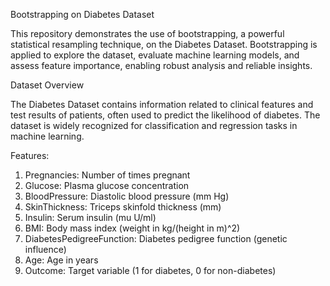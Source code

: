 Bootstrapping on Diabetes Dataset

This repository demonstrates the use of bootstrapping, a powerful statistical resampling technique, on the Diabetes Dataset. Bootstrapping is applied to explore the dataset, evaluate machine learning models, and assess feature importance, enabling robust analysis and reliable insights.

Dataset Overview

The Diabetes Dataset contains information related to clinical features and test results of patients, often used to predict the likelihood of diabetes. The dataset is widely recognized for classification and regression tasks in machine learning.

Features:

1. Pregnancies: Number of times pregnant
2. Glucose: Plasma glucose concentration
3. BloodPressure: Diastolic blood pressure (mm Hg)
4. SkinThickness: Triceps skinfold thickness (mm)
5. Insulin: Serum insulin (mu U/ml)
6. BMI: Body mass index (weight in kg/(height in m)^2)
7. DiabetesPedigreeFunction: Diabetes pedigree function (genetic influence)
8. Age: Age in years
9. Outcome: Target variable (1 for diabetes, 0 for non-diabetes)

